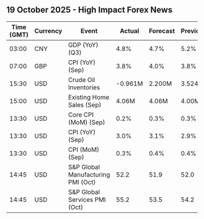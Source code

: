 ## 19 October 2025 - High Impact Forex News

| Time (GMT) | Currency | Event | Actual | Forecast | Previous |
|------|----------|-------|--------|----------|----------|
| 03:00 | CNY | GDP (YoY) (Q3) | 4.8% | 4.7% | 5.2% |
| 07:00 | GBP | CPI (YoY) (Sep) | 3.8% | 4.0% | 3.8% |
| 15:30 | USD | Crude Oil Inventories | -0.961M | 2.200M | 3.524M |
| 15:00 | USD | Existing Home Sales (Sep) | 4.06M | 4.06M | 4.00M |
| 13:30 | USD | Core CPI (MoM) (Sep) | 0.2% | 0.3% | 0.3% |
| 13:30 | USD | CPI (YoY) (Sep) | 3.0% | 3.1% | 2.9% |
| 13:30 | USD | CPI (MoM) (Sep) | 0.3% | 0.4% | 0.4% |
| 14:45 | USD | S&P Global Manufacturing PMI (Oct) | 52.2 | 51.9 | 52.0 |
| 14:45 | USD | S&P Global Services PMI (Oct) | 55.2 | 53.5 | 54.2 |
